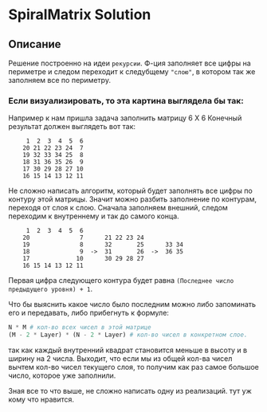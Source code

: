# SpiralMatrix Solution

## Описание

Решение построенно на идеи `рекурсии`. Ф-ция заполняет все цифры на периметре и следом переходит к следубщему `"слою"`, в котором так же заполняем все по периметру. 

### Если визуализировать, то эта картина выглядела бы так:

Например к нам пришла задача заполнить матрицу 6 Х 6
Конечный результат должен выглядеть вот так:

```
     1  2  3  4  5  6
    20 21 22 23 24  7
    19 32 33 34 25  8
    18 31 36 35 26  9
    17 30 29 28 27 10
    16 15 14 13 12 11
```

Не сложно написать алгоритм, который будет заполнять все цифры по контуру этой матрицы. Значит можно разбить заполнение по контурам, переходя от слоя к слою. Сначала заполняем внешний, следом переходим к внутреннему и так до самого конца. 

```
     1  2  3  4  5  6
    20              7      21 22 23 24
    19              8      32       25      33 34 
    18              9  ->  31       26  ->  36 35
    17             10      30 29 28 27
    16 15 14 13 12 11
```

Первая цифра следующего контура будет равна `(Последнее число предыдущего уровня) + 1`.

Что бы выяснить какое число было последним можно либо запоминать его и передавать, либо прибегнуть к формуле:

```python
N * M # кол-во всех чисел в этой матрице
(M - 2 * Layer) * (N - 2 * Layer) # кол-во чисел в конкретном слое.
```

так как каждый внутренний квадрат становится меньше в высоту и в ширину на 2 числа. Выходит, что если мы из общей кол-ва чисел вычтем кол-во чисел текущего слоя,  то получим как раз самое большое число, которое уже заполнили.

Зная все то что выше, не сложно написать одну из реализаций. тут уж кому что нравится.